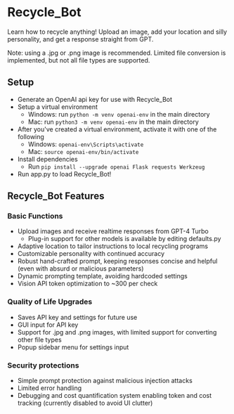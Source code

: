 # Recycle_Bot
Learn how to recycle anything! Upload an image, add your location and silly personality, and get a response straight from GPT.

Note: using a .jpg or .png image is recommended. Limited file conversion is implemented, but not all file types are supported.

## Setup
- Generate an OpenAI api key for use with Recycle_Bot
- Setup a virtual environment
  - Windows: run ```python -m venv openai-env``` in the main directory
  - Mac: run ```python3 -m venv openai-env``` in the main directory
- After you've created a virtual environment, activate it with one of the following
  - Windows: ```openai-env\Scripts\activate```
  - Mac: ```source openai-env/bin/activate```
- Install dependencies
  - Run ```pip install --upgrade openai Flask requests Werkzeug```
- Run app.py to load Recycle_Bot!
## Recycle_Bot Features
### Basic Functions
- Upload images and receive realtime responses from GPT-4 Turbo
  - Plug-in support for other models is available by editing defaults.py
- Adaptive location to tailor instructions to local recycling programs
- Customizable personality with continued accuracy
- Robust hand-crafted prompt, keeping responses concise and helpful (even with absurd or malicious parameters)
- Dynamic prompting template, avoiding hardcoded settings
- Vision API token optimization to ~300 per check

### Quality of Life Upgrades
- Saves API key and settings for future use
- GUI input for API key
- Support for .jpg and .png images, with limited support for converting other file types
- Popup sidebar menu for settings input

### Security protections
- Simple prompt protection against malicious injection attacks 
- Limited error handling
- Debugging and cost quantification system enabling token and cost tracking (currently disabled to avoid UI clutter)